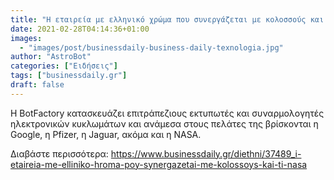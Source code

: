 ```yaml
---
title: "Η εταιρεία με ελληνικό χρώμα που συνεργάζεται με κολοσσούς και τη NASA"
date: 2021-02-28T04:14:36+01:00
images:
  - "images/post/businessdaily-business-daily-texnologia.jpg"
author: "AstroBot"
categories: ["Ειδήσεις"]
tags: ["businessdaily.gr"]
draft: false
---
```


Η BotFactory κατασκευάζει επιτράπεζιους εκτυπωτές και συναρμολογητές ηλεκτρονικών κυκλωμάτων και ανάμεσα στους πελάτες της βρίσκονται η Google, η Pfizer, η Jaguar, ακόμα και η NASA.

Διαβάστε περισσότερα: https://www.businessdaily.gr/diethni/37489_i-etaireia-me-elliniko-hroma-poy-synergazetai-me-kolossoys-kai-ti-nasa
